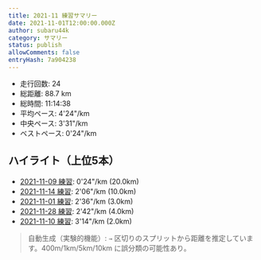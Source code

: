 ```yaml
---
title: 2021-11 練習サマリー
date: 2021-11-01T12:00:00.000Z
author: subaru44k
category: サマリー
status: publish
allowComments: false
entryHash: 7a904238
---
```

- 走行回数: 24
- 総距離: 88.7 km
- 総時間: 11:14:38
- 平均ペース: 4'24"/km
- 中央ペース: 3'31"/km
- ベストペース: 0'24"/km

## ハイライト（上位5本）
- [2021-11-09 練習](/2021-11-09-5198cdaa2453d150aaea6de4e6b5a683/): 0'24"/km (20.0km)
- [2021-11-14 練習](/2021-11-14-fd718ea9c0bd50e1b60d48eedae65319/): 2'06"/km (10.0km)
- [2021-11-01 練習](/2021-11-01-eb624da87982534949eb952618fd7a70/): 2'36"/km (3.0km)
- [2021-11-28 練習](/2021-11-28-24fe0d39df6f6ef2074a231eb4cbfb44/): 2'42"/km (4.0km)
- [2021-11-10 練習](/2021-11-10-d8bb26681dc7a46bd2839c9cf4fcc205/): 3'14"/km (2.0km)

> 自動生成（実験的機能）: `→` 区切りのスプリットから距離を推定しています。400m/1km/5km/10km に誤分類の可能性あり。
